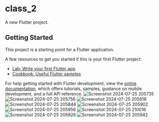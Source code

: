 # class_2

A new Flutter project.

## Getting Started

This project is a starting point for a Flutter application.

A few resources to get you started if this is your first Flutter project:

- [Lab: Write your first Flutter app](https://docs.flutter.dev/get-started/codelab)
- [Cookbook: Useful Flutter samples](https://docs.flutter.dev/cookbook)

For help getting started with Flutter development, view the
[online documentation](https://docs.flutter.dev/), which offers tutorials,
samples, guidance on mobile development, and a full API reference.
![Screenshot 2024-07-25 205735](https://github.com/user-attachments/assets/e282ad64-2193-48d0-b517-3c3a9b58a2a7)
![Screenshot 2024-07-25 205756](https://github.com/user-attachments/assets/7f406241-ca79-498c-b343-4b5f7e8ea6b4)
![Screenshot 2024-07-25 205818](https://github.com/user-attachments/assets/0b478d6a-083b-4b0d-bd6a-887f173d8a47)
![Screenshot 2024-07-25 205844](https://github.com/user-attachments/assets/ba7b140b-1993-4d2c-a324-054799833445)
![Screenshot 2024-07-25 205902](https://github.com/user-attachments/assets/3dbb77ae-678d-44d9-ba2a-d8149683e993)
![Screenshot 2024-07-25 205956](https://github.com/user-attachments/assets/abef8948-f57e-4abc-8504-a5686ac9085a)
![Screenshot 2024-07-25 210016](https://github.com/user-attachments/assets/e4a2c5f5-a77a-4816-8437-a69ea6d284eb)
![Screenshot 2024-07-25 205926](https://github.com/user-attachments/assets/18af4d46-858c-44c5-b5aa-7e1d4263e15c)
![Screenshot 2024-07-25 205942](https://github.com/user-attachments/assets/50e2bc1e-d511-43fa-a17a-7cfa9c154298)
